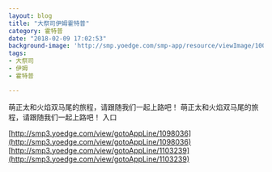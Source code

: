 ```yaml
---
layout: blog
title: "大祭司伊姆霍特普"
category: 霍特普
date: "2018-02-09 17:02:53"
background-image: 'http://smp.yoedge.com/smp-app/resource/viewImage/1001002appline.png'
tags:
- 大祭司
- 伊姆
- 霍特普

---
```

萌正太和火焰双马尾的旅程，请跟随我们一起上路吧！
萌正太和火焰双马尾的旅程，请跟随我们一起上路吧！
入口

[http://smp3.yoedge.com/view/gotoAppLine/1098036](http://smp3.yoedge.com/view/gotoAppLine/1098036)
[http://smp3.yoedge.com/view/gotoAppLine/1103239](http://smp3.yoedge.com/view/gotoAppLine/1103239)

        

